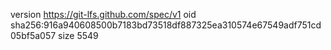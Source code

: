 version https://git-lfs.github.com/spec/v1
oid sha256:916a940608500b7183bd73518df887325ea310574e67549adf751cd05bf5a057
size 5549
